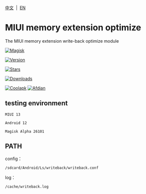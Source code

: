 <div align="left">
<a href="/README.md">中文</a> &nbsp;|&nbsp;
<a href="/README_en-US.md">EN</a>
</div>

# MIUI memory extension optimize
The MIUI memory extension write-back optimize module

[![Magisk](https://img.shields.io/badge/Magisk-blue?style=for-the-badge)](https://github.com/topjohnwu/Magisk)

[![Version](https://img.shields.io/github/tag/lingshangnya/miui.memory.extension.optimize?style=for-the-badge&label=version)](https://github.com/lingshangnya/miui.memory.extension.optimize/releases/latest)


[![Stars](https://img.shields.io/github/stars/lingshangnya/miui.memory.extension.optimize?style=for-the-badge&label=Github%20Stars&logo=github "GitHub Repo stars")](https://github.com/lingshangnya/miui.memory.extension.optimize)

[![Downloads](https://img.shields.io/github/downloads/lingshangnya/miui.memory.extension.optimize/total?style=for-the-badge&label=Github%20download&logo=github)](https://github.com/lingshangnya/miui.memory.extension.optimize/releases)

[![Coolapk](https://img.shields.io/badge/Coolapk-柊芸芸-hotpink?style=for-the-badge)](http://www.coolapk.com/u/11696005)
[![Afdian](https://img.shields.io/badge/Afdian-泠裳-hotpink?style=for-the-badge)](https://afdian.net/a/lingshangnya)

## testing environment
`MIUI 13`

`Android 12`

`Magisk Alpha 26101`

## PATH
config：
  ```
  /sdcard/Android/Ls/writeback/writeback.conf
  ```
log： 
  ```
  /cache/writeback.log
  ```
